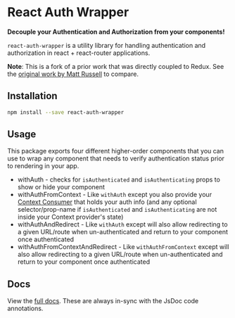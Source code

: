 # React Auth Wrapper

**Decouple your Authentication and Authorization from your components!**

`react-auth-wrapper` is a utility library for handling authentication and authorization in react + react-router applications.

**Note**: This is a fork of a prior work that was directly coupled to Redux. See
the [original work by Matt Russell](https://github.com/mjrussell/redux-auth-wrapper) to compare.

## Installation

```bash
npm install --save react-auth-wrapper
```

## Usage

This package exports four different higher-order components that you can use to
wrap any component that needs to verify authentication status prior to rendering
in your app.

  * withAuth - checks for `isAuthenticated` and `isAuthenticating` props to show or hide your component
  * withAuthFromContext - Like `withAuth` except you also provide your [Context Consumer](https://reactjs.org/docs/context.html#contextconsumer) that holds your auth info (and any optional selector/prop-name if `isAuthenticated` and `isAuthenticating` are not inside your Context provider's state)
  * withAuthAndRedirect - Like `withAuth` except will also allow redirecting to a given URL/route when un-authenticated and return to your component once authenticated
  * withAuthFromContextAndRedirect - Like `withAuthFromContext` except will also allow redirecting to a given URL/route when un-authenticated and return to your component once authenticated

## Docs

View the [full docs](https://arizonatribe.github.io/react-auth-wrapper/). These are always in-sync with the JsDoc code annotations.
